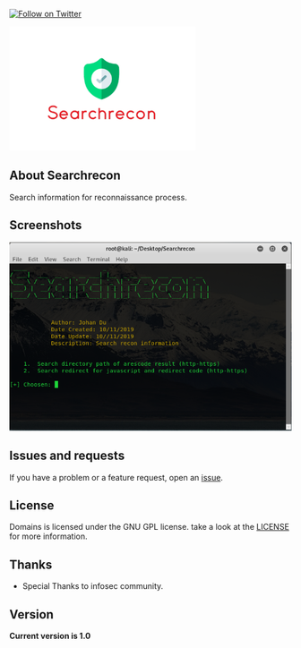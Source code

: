 [![Follow on Twitter](https://img.shields.io/twitter/follow/johandu0.svg?logo=twitter)](https://twitter.com/johandu0)


![Subdomains](images/searchrecon.png)

## About Searchrecon

Search information for reconnaissance process.

## Screenshots

![Searchrecon](images/screenshot.png)

## Issues and requests

If you have a problem or a feature request, open an [issue](https://github.com/johandu1997/Searchrecon/issues).

## License

Domains is licensed under the GNU GPL license. take a look at the [LICENSE](https://github.com/johandu1997/Searchrecon/blob/master/LICENSE) for more information.

## Thanks

* Special Thanks to infosec community.

## Version

**Current version is 1.0**
